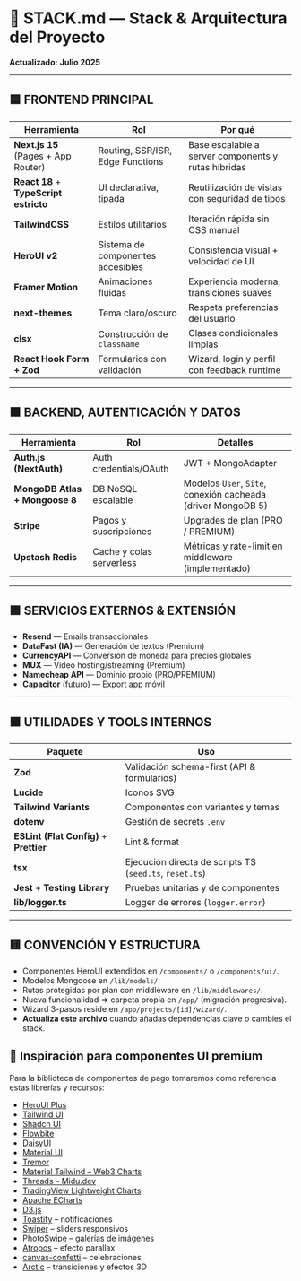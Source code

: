 # 🧱 STACK.md — Stack & Arquitectura del Proyecto

**Actualizado:** **Julio 2025**

---

## 🟦 FRONTEND PRINCIPAL

| Herramienta                            | Rol                               | Por qué                                             |
| -------------------------------------- | --------------------------------- | --------------------------------------------------- |
| **Next.js 15** (Pages + App Router)    | Routing, SSR/ISR, Edge Functions  | Base escalable a server components y rutas híbridas |
| **React 18** + **TypeScript estricto** | UI declarativa, tipada            | Reutilización de vistas con seguridad de tipos      |
| **TailwindCSS**                        | Estilos utilitarios               | Iteración rápida sin CSS manual                     |
| **HeroUI v2**                          | Sistema de componentes accesibles | Consistencia visual + velocidad de UI               |
| **Framer Motion**                      | Animaciones fluidas               | Experiencia moderna, transiciones suaves            |
| **next-themes**                        | Tema claro/oscuro                 | Respeta preferencias del usuario                    |
| **clsx**                               | Construcción de `className`       | Clases condicionales limpias                        |
| **React Hook Form + Zod**              | Formularios con validación        | Wizard, login y perfil con feedback runtime         |

---

## 🟧 BACKEND, AUTENTICACIÓN Y DATOS

| Herramienta                    | Rol                      | Detalles                                  |
| ------------------------------ | ------------------------ | ----------------------------------------- |
| **Auth.js (NextAuth)**         | Auth credentials/OAuth   | JWT + MongoAdapter                        |
| **MongoDB Atlas + Mongoose 8** | DB NoSQL escalable       | Modelos `User`, `Site`, conexión cacheada (driver MongoDB 5) |
| **Stripe**                     | Pagos y suscripciones    | Upgrades de plan (PRO / PREMIUM)          |
| **Upstash Redis**              | Cache y colas serverless | Métricas y rate-limit en middleware (implementado) |

---

## 🟩 SERVICIOS EXTERNOS & EXTENSIÓN

- **Resend** — Emails transaccionales
- **DataFast (IA)** — Generación de textos (Premium)
- **CurrencyAPI** — Conversión de moneda para precios globales
- **MUX** — Vídeo hosting/streaming (Premium)
- **Namecheap API** — Dominio propio (PRO/PREMIUM)
- **Capacitor** (futuro) — Export app móvil

---

## 🟫 UTILIDADES Y TOOLS INTERNOS

| Paquete                                 | Uso                                                     |
| --------------------------------------- | ------------------------------------------------------- |
| **Zod**                                 | Validación schema-first (API & formularios)             |
| **Lucide**                              | Iconos SVG                                              |
| **Tailwind Variants**                   | Componentes con variantes y temas                       |
| **dotenv**                              | Gestión de secrets `.env`                               |
| **ESLint (Flat Config)** + **Prettier** | Lint & format                                           |
| **tsx**                                 | Ejecución directa de scripts TS (`seed.ts`, `reset.ts`) |
| **Jest** + **Testing Library**          | Pruebas unitarias y de componentes |
| **lib/logger.ts**                        | Logger de errores (`logger.error`) |

---

## 🟨 CONVENCIÓN Y ESTRUCTURA

- Componentes HeroUI extendidos en `/components/` o `/components/ui/`.
- Modelos Mongoose en `/lib/models/`.
- Rutas protegidas por plan con middleware en `/lib/middlewares/`.
- Nueva funcionalidad ⇒ carpeta propia en `/app/` (migración progresiva).
- Wizard 3-pasos reside en `/app/projects/[id]/wizard/`.
- **Actualiza este archivo** cuando añadas dependencias clave o cambies el stack.

## 🌟 Inspiración para componentes UI premium

Para la biblioteca de componentes de pago tomaremos como referencia estas librerías y recursos:

- [HeroUI Plus](https://www.heroui.com/)
- [Tailwind UI](https://tailwindcss.com/plus)
- [Shadcn UI](https://ui.shadcn.com/)
- [Flowbite](https://flowbite.com/)
- [DaisyUI](https://daisyui.com/)
- [Material UI](https://mui.com/material-ui/)
- [Tremor](https://tremor.so/)
- [Material Tailwind – Web3 Charts](https://www.material-tailwind.com/blocks/web3-charts)
- [Threads – Midu.dev](https://www.threads.com/@midu.dev/post/C558KlMtyAM)
- [TradingView Lightweight Charts](https://www.tradingview.com/lightweight-charts/)
- [Apache ECharts](https://echarts.apache.org/en/index.html)
- [D3.js](https://d3js.org/)
- [Toastify](https://apvarun.github.io/toastify-js/) – notificaciones
- [Swiper](https://swiperjs.com/) – sliders responsivos
- [PhotoSwipe](https://photoswipe.com/) – galerías de imágenes
- [Atropos](https://atroposjs.com/) – efecto parallax
- [canvas-confetti](https://www.kirilv.com/canvas-confetti/) – celebraciones
- [Arctic](https://arctic.jackyz.xyz/) – transiciones y efectos 3D
